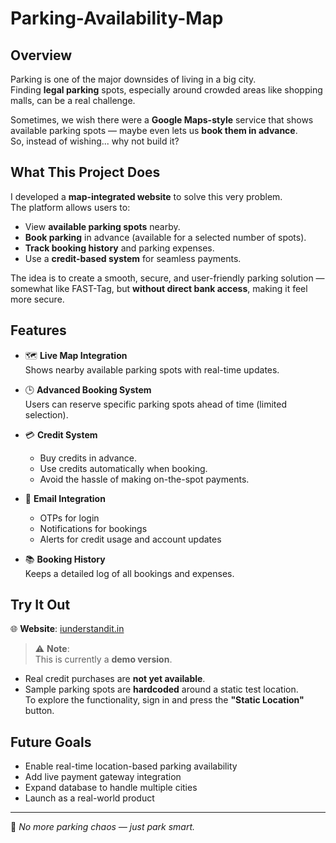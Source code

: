 # Parking-Availability-Map

## Overview
Parking is one of the major downsides of living in a big city.  
Finding **legal parking** spots, especially around crowded areas like shopping malls, can be a real challenge.

Sometimes, we wish there were a **Google Maps-style** service that shows available parking spots — maybe even lets us **book them in advance**.  
So, instead of wishing... why not build it?

## What This Project Does
I developed a **map-integrated website** to solve this very problem.  
The platform allows users to:
- View **available parking spots** nearby.
- **Book parking** in advance (available for a selected number of spots).
- **Track booking history** and parking expenses.
- Use a **credit-based system** for seamless payments.

The idea is to create a smooth, secure, and user-friendly parking solution — somewhat like FAST-Tag, but **without direct bank access**, making it feel more secure.

## Features
- 🗺️ **Live Map Integration**  
  Shows nearby available parking spots with real-time updates.

- 🕒 **Advanced Booking System**  
  Users can reserve specific parking spots ahead of time (limited selection).

- 💳 **Credit System**  
  - Buy credits in advance.
  - Use credits automatically when booking.
  - Avoid the hassle of making on-the-spot payments.

- 📧 **Email Integration**  
  - OTPs for login
  - Notifications for bookings
  - Alerts for credit usage and account updates

- 📚 **Booking History**  
  Keeps a detailed log of all bookings and expenses.

## Try It Out
🌐 **Website**: [iunderstandit.in](https://iunderstandit.in)

> ⚠️ **Note**:  
This is currently a **demo version**.  
- Real credit purchases are **not yet available**.  
- Sample parking spots are **hardcoded** around a static test location.  
To explore the functionality, sign in and press the **"Static Location"** button.

## Future Goals
- Enable real-time location-based parking availability
- Add live payment gateway integration
- Expand database to handle multiple cities
- Launch as a real-world product

---

🚗 *No more parking chaos — just park smart.*
